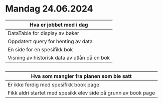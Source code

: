 
# Mandag 24.06.2024


| Hva er jobbet med i dag |
|---|
| DataTable for display av bøker |
| Oppdatert query for henting av data  |
| En side for en spesifikk bok |
| Visning av historisk data av utlån på en bok



##

| Hva som mangler fra planen som ble satt |
|---|
| Er ikke ferdig med spesifikk book page |
| Fikk aldri startet med spesikk elev side på grunn av book page|
